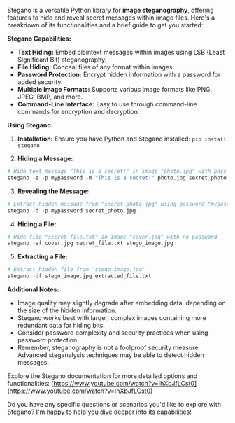 Stegano is a versatile Python library for **image steganography**, offering features to hide and reveal secret messages within image files. Here's a breakdown of its functionalities and a brief guide to get you started:

**Stegano Capabilities:**

* **Text Hiding:** Embed plaintext messages within images using LSB (Least Significant Bit) steganography.
* **File Hiding:** Conceal files of any format within images.
* **Password Protection:** Encrypt hidden information with a password for added security.
* **Multiple Image Formats:** Supports various image formats like PNG, JPEG, BMP, and more.
* **Command-Line Interface:** Easy to use through command-line commands for encryption and decryption.

**Using Stegano:**

1. **Installation:** Ensure you have Python and Stegano installed: `pip install stegano`

2. **Hiding a Message:**

```python
# Hide text message "This is a secret!" in image "photo.jpg" with password "mypassword"
stegano -e -p mypassword -m "This is a secret!" photo.jpg secret_photo.jpg
```

3. **Revealing the Message:**

```python
# Extract hidden message from "secret_photo.jpg" using password "mypassword"
stegano -d -p mypassword secret_photo.jpg
```

4. **Hiding a File:**

```python
# Hide file "secret_file.txt" in image "cover.jpg" with no password
stegano -ef cover.jpg secret_file.txt stego_image.jpg
```

5. **Extracting a File:**

```python
# Extract hidden file from "stego_image.jpg"
stegano -df stego_image.jpg extracted_file.txt
```

**Additional Notes:**

* Image quality may slightly degrade after embedding data, depending on the size of the hidden information.
* Stegano works best with larger, complex images containing more redundant data for hiding bits.
* Consider password complexity and security practices when using password protection.
* Remember, steganography is not a foolproof security measure. Advanced steganalysis techniques may be able to detect hidden messages.

Explore the Stegano documentation for more detailed options and functionalities: [https://www.youtube.com/watch?v=IhXbJfLCst0](https://www.youtube.com/watch?v=IhXbJfLCst0)

Do you have any specific questions or scenarios you'd like to explore with Stegano? I'm happy to help you dive deeper into its capabilities!



